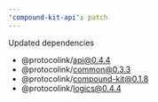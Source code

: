 ```yaml
---
'compound-kit-api': patch
---
```


Updated dependencies
- @protocolink/api@0.4.4
- @protocolink/common@0.3.3
- @protocolink/compound-kit@0.1.8
- @protocolink/logics@0.4.4
